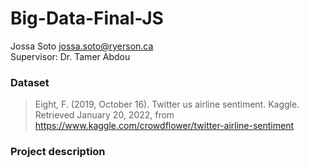 # Big-Data-Final-JS
Jossa Soto jossa.soto@ryerson.ca  
Supervisor: Dr. Tamer Abdou

### Dataset
> Eight, F. (2019, October 16). Twitter us airline sentiment. Kaggle. Retrieved January 20, 2022, from https://www.kaggle.com/crowdflower/twitter-airline-sentiment
### Project description
